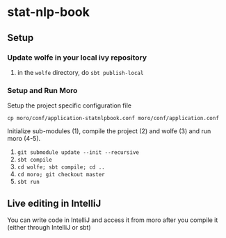 # stat-nlp-book

## Setup

### Update wolfe in your local ivy repository

1. in the `wolfe` directory, do `sbt publish-local`

### Setup and Run Moro

Setup the project specific configuration file 

    cp moro/conf/application-statnlpbook.conf moro/conf/application.conf

Initialize sub-modules (1), compile the project (2) and wolfe (3) and run moro (4-5).

1. `git submodule update --init --recursive`
2. `sbt compile`
3. `cd wolfe; sbt compile; cd ..`
4. `cd moro; git checkout master`
5. `sbt run`

## Live editing in IntelliJ

You can write code in IntelliJ and access it from moro after you compile it (either through IntelliJ or sbt)




